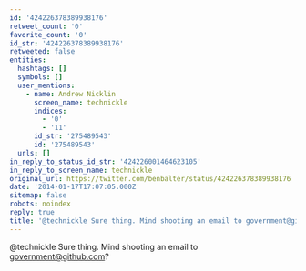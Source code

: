 ```yaml
---
id: '424226378389938176'
retweet_count: '0'
favorite_count: '0'
id_str: '424226378389938176'
retweeted: false
entities:
  hashtags: []
  symbols: []
  user_mentions:
    - name: Andrew Nicklin
      screen_name: technickle
      indices:
        - '0'
        - '11'
      id_str: '275489543'
      id: '275489543'
  urls: []
in_reply_to_status_id_str: '424226001464623105'
in_reply_to_screen_name: technickle
original_url: https://twitter.com/benbalter/status/424226378389938176
date: '2014-01-17T17:07:05.000Z'
sitemap: false
robots: noindex
reply: true
title: '@technickle Sure thing. Mind shooting an email to government@github.com?'
---
```


@technickle Sure thing. Mind shooting an email to government@github.com?